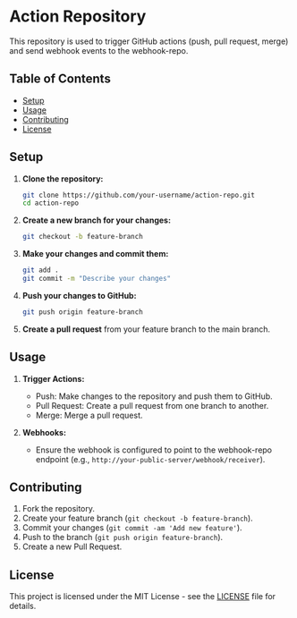 
# Action Repository

This repository is used to trigger GitHub actions (push, pull request, merge) and send webhook events to the webhook-repo.

## Table of Contents

- [Setup](#setup)
- [Usage](#usage)
- [Contributing](#contributing)
- [License](#license)

## Setup

1. **Clone the repository:**

   ```bash
   git clone https://github.com/your-username/action-repo.git
   cd action-repo
   ```

2. **Create a new branch for your changes:**

   ```bash
   git checkout -b feature-branch
   ```

3. **Make your changes and commit them:**

   ```bash
   git add .
   git commit -m "Describe your changes"
   ```

4. **Push your changes to GitHub:**

   ```bash
   git push origin feature-branch
   ```

5. **Create a pull request** from your feature branch to the main branch.

## Usage

1. **Trigger Actions:**
   - Push: Make changes to the repository and push them to GitHub.
   - Pull Request: Create a pull request from one branch to another.
   - Merge: Merge a pull request.

2. **Webhooks:**
   - Ensure the webhook is configured to point to the webhook-repo endpoint (e.g., `http://your-public-server/webhook/receiver`).

## Contributing

1. Fork the repository.
2. Create your feature branch (`git checkout -b feature-branch`).
3. Commit your changes (`git commit -am 'Add new feature'`).
4. Push to the branch (`git push origin feature-branch`).
5. Create a new Pull Request.

## License

This project is licensed under the MIT License - see the [LICENSE](LICENSE) file for details.
